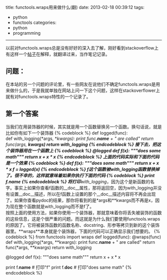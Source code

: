 title: functools.wraps用来做什么(翻)
date: 2013-02-18 00:39:12
tags:
- python
- functools
categories:
- python
- programming
---
以前对functools.wraps总是没有好好的深入去了解，刚好看到stackoverflow上有这样一个[帖子](http://stackoverflow.com/questions/308999/what-does-functools-wraps-do "what does functools.wraps do?")在解释，就翻译过来，当作笔记记录。  
## 问题：  
在本站的另一个问题的评论里，有一些网友在说他们不确定functools.wraps是用来做什么的，于是我就单独在网站上问一下这个问题，这样在stackoverflower上就有对functools.wraps特性的一个记录了。  
## 第一个答案  
当我们在用装饰器的时候，其实就是用一个函数替换另一个函数。换句话说，就是比如你有如下一个装饰器
{% codeblock %}
def logged(func):  
    def with_logging(*args, **kwargs):
        print func.__name__ + " are called"
        return func(*args, **kwargs)
    return with_logging
{% endcodeblock %}
接下去，把这个装饰器用在一个函数上
{% codeblock %}
@logged
def f(x):
    """does some math"""
    return x + x * x
{% endcodeblock %}
上面的代码实际和下面的代码是一个效果
{% codeblock %}
def f(x):
    """does some math"""
    return x + x * x
f = logged(x)
{% endcodeblock %}
f这个函数被with\_logging函数替换掉了。很不幸的，这样就意味着如果你执行下面的代码
{% codeblock %}
print f.__name__
{% endcodeblock %}
将打印**with_logging**，因为这个是新函数的名字。事实上如果你查看f函数的\_\_doc\_\_属性，那将返回空，因为with\_logging并没有设置\_\_doc\_\_描述，所以在f函数上设置的那个\_\_doc\_\_描述内容将不再会出现了。如果你查看pydoc的结果，那你将看到的是\*args和\*\*kwargs而不再是x，因为现在整个函数就是with\_logging而不是f了。  
按照上面的使用方法，如果你使用一个装饰器，那就意味着你将丢失被装饰的函数的这些信息，这是个很严重的问题。而这就是为什么我们要使用functools.wraps的原因了。它将被装饰函数的函数名称、docstring、形参等拷贝到新的这个装饰器里。\*\*wraps\*\*本身就是个装饰器，下面的代码可以正确显示我们想要的。
{% codeblock %}
from functools import wraps
def logged(func):
    @wraps(func)
    def with_logging(*args, **kwargs):
        print func.__name__ + " are called"
        return func(*args, **kwargs)
    return with_logging

@logged
def f(x):
    """does same math"""
    return x + x * x

print f.__name__ # 打印"f"
print f.__doc__ # 打印"does same math"
{% endcodeblock %}

